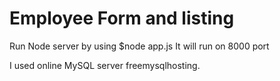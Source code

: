 # Employee Form and listing

Run Node server by using $node app.js
It will run on 8000 port

I used online MySQL server freemysqlhosting.


